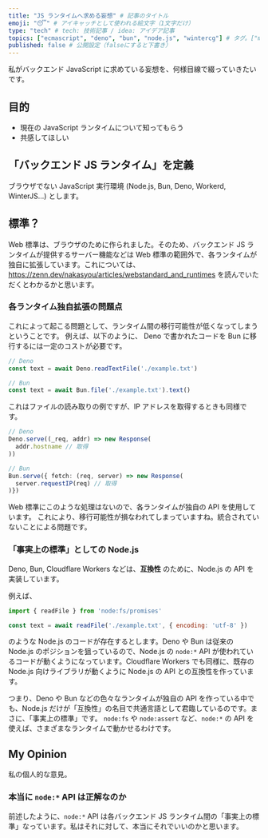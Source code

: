 ```yaml
---
title: "JS ランタイムへ求める妄想" # 記事のタイトル
emoji: "😴" # アイキャッチとして使われる絵文字（1文字だけ）
type: "tech" # tech: 技術記事 / idea: アイデア記事
topics: ["ecmascript", "deno", "bun", "node.js", "wintercg"] # タグ。["markdown", "rust", "aws"]のように指定する
published: false # 公開設定（falseにすると下書き）
---
```


私がバックエンド JavaScript に求めている妄想を、何様目線で綴っていきたいです。

## 目的

* 現在の JavaScript ランタイムについて知ってもらう
* 共感してほしい

## 「バックエンド JS ランタイム」を定義

ブラウザでない JavaScript 実行環境 (Node.js, Bun, Deno, Workerd, WinterJS...) とします。

## 標準？

Web 標準は、ブラウザのために作られました。そのため、バックエンド JS ランタイムが提供するサーバー機能などは Web 標準の範囲外で、各ランタイムが独自に拡張しています。これについては、
https://zenn.dev/nakasyou/articles/webstandard_and_runtimes
を読んでいただくとわかるかと思います。

### 各ランタイム独自拡張の問題点

これによって起こる問題として、ランタイム間の移行可能性が低くなってしまうということです。
例えば、以下のように、 Deno で書かれたコードを Bun に移行するには一定のコストが必要です。

```ts
// Deno
const text = await Deno.readTextFile('./example.txt')

// Bun
const text = await Bun.file('./example.txt').text()
```

これはファイルの読み取りの例ですが、IP アドレスを取得するときも同様です。
```ts
// Deno
Deno.serve((_req, addr) => new Response(
  addr.hostname // 取得
))

// Bun
Bun.serve({ fetch: (req, server) => new Response(
  server.requestIP(req) // 取得
)})
```

Web 標準にこのような処理はないので、各ランタイムが独自の API を使用しています。
これにより、移行可能性が損なわれてしまっていますね。統合されていないことによる問題です。

### 「事実上の標準」としての Node.js

Deno, Bun, Cloudflare Workers などは、**互換性** のために、Node.js の API を実装しています。

例えば、
```js
import { readFile } from 'node:fs/promises'

const text = await readFile('./example.txt', { encoding: 'utf-8' })
```
のような Node.js のコードが存在するとします。Deno や Bun は従来の Node.js のポジションを狙っているので、Node.js の `node:*` API が使われているコードが動くようになっています。Cloudflare Workers でも同様に、既存の Node.js 向けライブラリが動くように Node.js の API との互換性を作っています。

つまり、Deno や Bun などの色々なランタイムが独自の API を作っている中でも、Node.js だけが「互換性」の名目で共通言語として君臨しているのです。まさに、「事実上の標準」です。
`node:fs` や `node:assert` など、`node:*` の API を使えば、さまざまなランタイムで動かせるわけです。

## My Opinion

私の個人的な意見。

### 本当に `node:*` API は正解なのか

前述したように、`node:*` API は各バックエンド JS ランタイム間の「事実上の標準」なっています。私はそれに対して、本当にそれでいいのかと思います。

